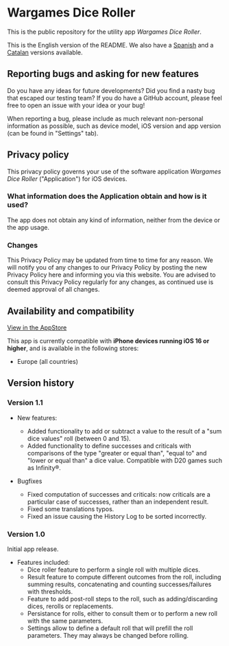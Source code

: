 # Wargames Dice Roller

This is the public repository for the utility app _Wargames Dice Roller_.

This is the English version of the README. We also have a [Spanish](README_Spanish.md) and a [Catalan](README_Catalan.md) versions available.

## Reporting bugs and asking for new features

Do you have any ideas for future developments? Did you find a nasty bug that escaped our testing team? If you do have a GitHub account, please feel free to open an issue with your idea or your bug!

When reporting a bug, please include as much relevant non-personal information as possible, such as device model, iOS version and app version (can be found in "Settings" tab).

## Privacy policy

This privacy policy governs your use of the software application _Wargames Dice Roller_ ("Application") for iOS devices.

### What information does the Application obtain and how is it used?

The app does not obtain any kind of information, neither from the device or the app usage.

### Changes

This Privacy Policy may be updated from time to time for any reason. We will notify you of any changes to our Privacy Policy by posting the new Privacy Policy here and informing you via this website. You are advised to consult this Privacy Policy regularly for any changes, as continued use is deemed approval of all changes.

## Availability and compatibility

[View in the AppStore](https://apps.apple.com/app/wargames-dice-roller/id6448962936)

This app is currently compatible with **iPhone devices running iOS 16 or higher**, and is available in the following stores:
* Europe (all countries)

## Version history

### Version 1.1

* New features:
	- Added functionality to add or subtract a value to the result of a "sum dice values" roll (between 0 and 15).
	- Added functionality to define successes and criticals with comparisons of the type "greater or equal than", "equal to" and "lower or equal than" a dice value. Compatible with D20 games such as Infinity®.

* Bugfixes
	- Fixed computation of successes and criticals: now criticals are a particular case of successes, rather than an independent result.
	- Fixed some translations typos.
	- Fixed an issue causing the History Log to be sorted incorrectly.

### Version 1.0

Initial app release.

* Features included:
	- Dice roller feature to perform a single roll with multiple dices.
	- Result feature to compute different outcomes from the roll, including summing results, concatenating and counting successes/failures with thresholds.
	- Feature to add post-roll steps to the roll, such as adding/discarding dices, rerolls or replacements.
	- Persistance for rolls, either to consult them or to perform a new roll with the same parameters.
	- Settings allow to define a default roll that will prefill the roll parameters. They may always be changed before rolling.
